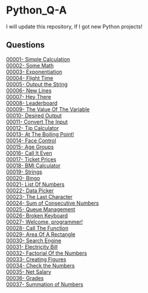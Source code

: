 # Python_Q-A
I will update this repository, If I got new Python projects!

## Questions
[00001- Simple Calculation](/Questions/00001-%20Simple%20Calculation.md) </br>
[00002- Some Math](/Questions/00002-%20Some%20Math.md) </br>
[00003- Exponentiation](/Questions/00003-%20Exponentiation.md) </br>
[00004- Flight Time](/Questions/00004-%20Flight%20Time.md)  </br>
[00005- Output the String](/Questions/00005-%20Output%20The%20String.md) </br>
[00006- New Lines](/Questions/00006-%20New%20Lines.md) </br>
[00007- Hey There](/Questions/00007-%20Hey%20There.md) </br>
[00008- Leaderboard](/Questions/00008-%20Leaderboard.md) </br>
[00009- The Value Of The Variable](/Questions/00009-%20Value%20Of%20The%20Variable.md) </br>
[00010- Desired Output](/Questions/00010-%20Desired%20Output.md) </br>
[00011- Convert The Input](/Questions/00011-%20Convert%20The%20Input.md) </br>
[00012- Tip Calculator](/Questions/00012-%20Tip%20Calculator.md) </br>
[00013- At The Boiling Point!](https://github.com/Asas-Ahmed/Python_Q-A/blob/main/Questions/00013-%20At%20The%20Boiling%20Point!.md) </br>
[00014- Face Control](/Questions/00014-%20Face%20Control.md) </br>
[00015- Age Groups](/Questions/00015-%20Age%20Groups.md) </br>
[00016- Call It Even](/Questions/00016-%20Call%20It%20Even.md) </br>
[00017- Ticket Prices](/Questions/00017-%20Ticket%20Prices.md) </br>
[00018- BMI Calculator](/Questions/00018-%20BMI%20Calculator.md) </br>
[00019- Strings](/Questions/00019-%20Strings.md) </br>
[00020- Bingo](/Questions/00020-%20Bingo.md) </br>
[00021- List Of Numbers](/Questions/00021-%20List%20Of%20Numbers.md) </br>
[00022- Data Picker](/Questions/00022-%20Data%20Picker.md) </br>
[00023- The Last Character](/Questions/00023-%20The%20Last%20Character.md) </br>
[00024- Sum of Consecutive Numbers](/Questions/00024-%20Sum%20of%20Consecutive%20Numbers.md) </br>
[00025- Queue Management](/Questions/00025-%20Queue%20Management.md) </br>
[00026- Broken Keyboard](/Questions/00026-%20Broken%20Keyboard.md) </br>
[00027- Welcome, programmer!](/Questions/00027-%20Welcome%2C%20programmer!.md) </br>
[00028- Call The Function](/Questions/00028-%20Call%20The%20Function.md) </br>
[00029- Area Of A Rectangle](/Questions/00029-%20Area%20Of%20A%20Rectangle.md) </br>
[00030- Search Engine](/Questions/00030-%20Search%20Engine.md) </br>
[00031- Electricity Bill](/Questions/00031-%20Electricity%20Bill.md) </br>
[00032- Factorial Of the Numbers](/Questions/00032-%20Factorial%20Of%20the%20Numbers.md) </br>
[00033- Creating Figures](/Questions/00033-%20Creating%20Figures.md) </br>
[00034- Check the Numbers](/Questions/00034-%20Check%20the%20Numbers.md) </br>
[00035- Net Salary](/Questions/00035-%20Net%20Salary.md) </br>
[00036- Grades](/Questions/00036-%20Grades.md) </br>
[00037- Summation of Numbers](/Questions/00037-%20Summation%20of%20Numbers.md)
